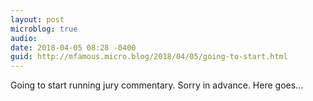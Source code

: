 ```yaml
---
layout: post
microblog: true
audio: 
date: 2018-04-05 08:28 -0400
guid: http://mfamous.micro.blog/2018/04/05/going-to-start.html
---
```

Going to start running jury commentary. Sorry in advance. Here goes...
